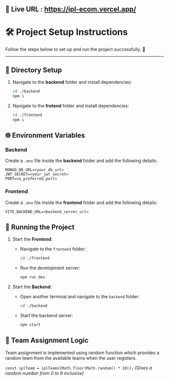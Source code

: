 ## 🔴 Live URL : https://ipl-ecom.vercel.app/

# 🛠️ Project Setup Instructions

Follow the steps below to set up and run the project successfully. 🚀

---
## 📂 Directory Setup

1. Navigate to the **backend** folder and install dependencies:
   ```bash
   cd ./backend
   npm i
   ```
2. Navigate to the **frotend** folder and install dependencies:
   ```bash
   cd ./frontend
   npm i
   ```
## 🌐 Environment Variables

### Backend

Create a `.env` file inside the **backend** folder and add the following details:
```env
MONGO_DB_URL=<your_db_url>
JWT_SECRET=<your_jwt_secret>
PORT=<a_preferred_port>
```
### Frontend

Create a `.env` file inside the **frontend** folder and add the following details:
```env
VITE_BACKEND_URL=<backend_server_url>
```
## 🚀 Running the Project
1. Start the **Frontend**:
   
   - Navigate to the `frontend` folder:
     ```bash
     cd ./frontend
     ```
   - Run the development server:
     
     ```bash
     npm run dev
     ```
3. Start the **Backend**:
   
   - Open another terminal and navigate to the `backend` folder:
     
     ```bash
     cd ./backend
     ```
   - Start the backend server:
     
     ```bash
     npm start
     ```
## 🏏 Team Assignment Logic
Team assignment is implemented using random function which provides a random team from the available teams when the user registers.

`const iplTeam = iplTeams[Math.floor(Math.random() * 10)];` *(Gives a random number from 0 to 9 inclusive)*
